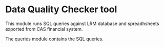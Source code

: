  # Data Quality Checker tool

This module runs SQL queries against LRM database and spreadhsheets exported from CAS financial system.

The queries module contains the SQL queries.
